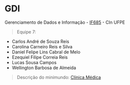 # GDI
Gerenciamento de Dados e Informação - [IF685](http://www.cin.ufpe.br/%7Eif685/) - CIn UFPE
> Equipe 7:
- Carlos André de Souza Reis
- Carolina Carneiro Reis e Silva
- Daniel Felipe Lins Cabral de Melo
- Ezequiel Filipe Correia Reis
- Lucas Sousa Campos
- Wellington Barbosa de Almeida

> Descrição do minimundo: [Clínica Médica](http://www.cin.ufpe.br/~wba/files/Atividade1-Minimundo.pdf)

